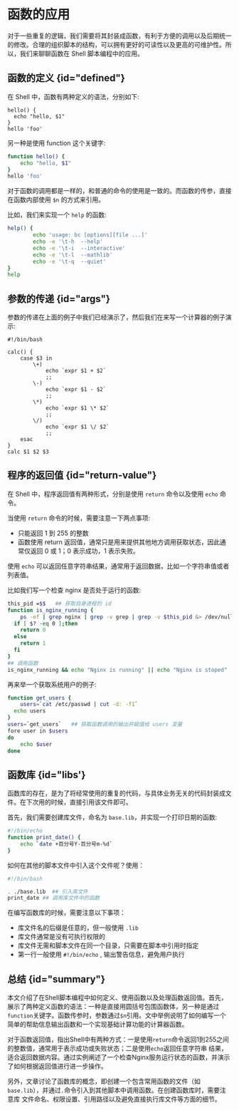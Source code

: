 # 函数的应用

对于一些重复的逻辑，我们需要将其封装成函数，有利于方便的调用以及后期统一的修改。合理的组织脚本的结构，可以拥有更好的可读性以及更高的可维护性。所以，我们来聊聊函数在 Shell 脚本编程中的应用。

## 函数的定义 {id="defined"}

在 Shell 中，函数有两种定义的语法，分别如下:
```shell
hello() {
  echo "hello, $1"
}
hello 'foo'
```
另一种是使用 function 这个关键字:
```bash
function hello() {
	echo "hello, $1"
}
hello 'foo'
```
对于函数的调用都是一样的，和普通的命令的使用是一致的。而函数的传参，直接在函数内部使用 `$n` 的方式来引用。

比如，我们来实现一个 `help` 的函数:
```bash
help() {
        echo 'usage: bc [options][file ...]'
        echo -e '\t-h  --help'
        echo -e '\t-i  --interactive'       
        echo -e '\t-l  --mathlib'
        echo -e '\t-q  --quiet'
}
help
```

## 参数的传递 {id="args"}

参数的传递在上面的例子中我们已经演示了，然后我们在来写一个计算器的例子演示:
```shell
#!/bin/bash

calc() {
	case $3 in
		\+)
			echo `expr $1 + $2`
			;;
		\-)
			echo `expr $1 - $2`
			;;
		\*)
			echo `expr $1 \* $2`
			;;
		\/)
			echo `expr $1 \/ $2`
			;;
	esac
}
calc $1 $2 $3
```

## 程序的返回值 {id="return-value"}

在 Shell 中，程序返回值有两种形式，分别是使用 `return` 命令以及使用 `echo` 命令。

当使用 `return` 命令的时候，需要注意一下两点事项:

- 只能返回 1 到 255 的整数
- 函数使用 return 返回值，通常只是用来提供其他地方调用获取状态，因此通常仅返回 0 或 1；0 表示成功，1 表示失败。

使用 `echo` 可以返回任意字符串结果，通常用于返回数据，比如一个字符串值或者列表值。

比如我们写一个检查 nginx 是否处于运行的函数:
```bash
this_pid =$$   ## 获取自身进程的 id
function is_nginx_running {
	ps -ef | grep nginx | grep -v grep | grep -v $this_pid &> /dev/null
  if [ $? -eq 0 ];then
  	return 0
  else
  	return 1
  fi
}
## 调用函数
is_nginx_running && echo "Nginx is running" || echo "Nginx is stoped"
```
再来举一个获取系统用户的例子:
```bash
function get_users {
	users=`cat /etc/passwd | cut -d: -f1`
  echo users
}
users=`get_users`   ## 获取函数调用的输出并赋值给 users 变量
fore user in $users
do
	echo $user
done
```

## 函数库 {id="libs'}

函数库的存在，是为了将经常使用的重复的代码，与具体业务无关的代码封装成文件。在下次用的时候，直接引用该文件即可。

首先，我们需要创建库文件，命名为 `base.lib`，并实现一个打印日期的函数:

```bash
#!/bin/echo
function print_date() {
	echo `date +百分号Y-百分号m-%d`
}
```
如何在其他的脚本文件中引入这个文件呢？使用：
```bash
#!/bin/bash

. ./base.lib  ## 引入库文件
print_date ## 调用库文件中的函数
```
在编写函数库的时候，需要注意以下事项：

- 库文件名的后缀是任意的，但一般使用 `.lib`
- 库文件通常是没有可执行权限的
- 库文件无需和脚本文件在同一个目录，只需要在脚本中引用时指定
- 第一行一般使用 `#!/bin/echo` , 输出警告信息，避免用户执行

## 总结 {id="summary"}

本文介绍了在Shell脚本编程中如何定义、使用函数以及处理函数返回值。首先，展示了两种定义函数的语法：一种是直接用圆括号包围函数体，另一种是通过
`function`关键字。函数传参时，参数通过`$n`引用。文中举例说明了如何编写一个简单的帮助信息输出函数和一个实现基础计算功能的计算器函数。

对于函数返回值，指出Shell中有两种方式：一是使用`return`命令返回1到255之间的整数值，通常用于表示成功或失败状态；二是使用`echo`返回任意字符串
结果，适合返回数据内容。通过实例阐述了一个检查Nginx服务运行状态的函数，并演示了如何根据返回值进行进一步操作。

另外，文章讨论了函数库的概念，即创建一个包含常用函数的文件（如`base.lib`），并通过`.`命令引入到其他脚本中调用函数。在创建函数库时，需要注意库
文件命名、权限设置、引用路径以及避免直接执行库文件等方面的细节。